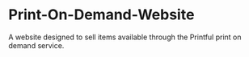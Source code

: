 # Print-On-Demand-Website
A website designed to sell items available through the Printful print on demand service. 
